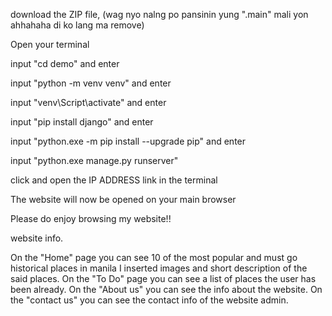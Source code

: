 download the ZIP file, (wag nyo nalng po pansinin yung ".main" mali yon ahhahaha di ko lang ma remove)




Open your terminal 

input "cd demo" and enter

input "python -m venv venv" and enter

input "venv\Script\activate" and enter

input "pip install django" and enter

input "python.exe -m pip install --upgrade pip" and enter

input "python.exe manage.py runserver"

click and open the IP ADDRESS link in the terminal

The website will now be opened on your main browser

Please do enjoy browsing my website!!



website info.

On the "Home" page you can see 10 of the most popular and must go historical places in manila I inserted images and short description of the said places.
On the "To Do" page you can see a list of places the user has been already.
On the "About us" you can see the info about the website.
On the "contact us" you can see the contact info of the website admin.
